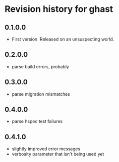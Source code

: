 # Revision history for ghast

## 0.1.0.0

* First version. Released on an unsuspecting world.

## 0.2.0.0

* parse build errors, probably

## 0.3.0.0

* parse migration mismatches

## 0.4.0.0

* parse hspec test failures

## 0.4.1.0

* slightly improved error messages
* verbosity parameter that isn't being used yet